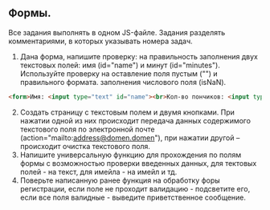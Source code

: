 ## Формы.

Все задания выполнять в одном JS-файле. Задания разделять комментариями, в которых указывать номера задач.

1. Дана форма, напишите проверку: на правильность заполнения двух текстовых полей: имя (id="name") и минут (id="minutes"). Используйте проверку на оставление поля пустым ("") и правильного формата. заполнения числового поля (isNaN).
  ```HTML
  <form>Имя: <input type="text" id="name"><br>Кол-во пончиков: <input type="text" id="donuts"><br>Минут: <input type="text" id="minutes"><br>Подитог: <input type="text" id="poditog"><br>Налог: <input type="text" id="tax"><br>Итог:<input type="text" id="itog"><br><input type="submit" value="заказать" onclick="placeOrder();"></form>
  ```
2. Создать страницу с текстовым полем и двумя кнопками. При нажатии одной из них происходит передача данных содержимого текстового поля по электронной почте (action="mailto:address@domen.domen"), при нажатии другой – происходит очистка текстового поля.
3. Напишите универсальную функцию для прохождения по полям формы с возможностью проверки введенных данных, для тектовых полей - на текст, для имейла - на имейл и тд.
4. Поверьте написанную ранее функция на обработку форы регистрации, если поле не проходит валидацию - подсветите его, если все поля валидные - выведите приветственное сообщение.
